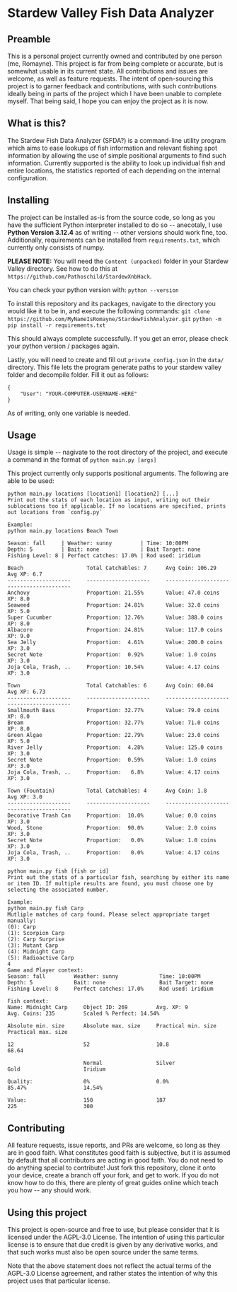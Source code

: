 # Stardew Valley Fish Data Analyzer

## Preamble

This is a personal project currently owned and contributed by one person (me, Romayne). This project is far from being complete or accurate, but is somewhat usable in its current state. All contributions and issues are welcome, as well as feature requests. The intent of open-sourcing this project is to garner feedback and contributions, with such contributions ideally being in parts of the project which I have been unable to complete myself. That being said, I hope you can enjoy the project as it is now.

## What is this?

The Stardew Fish Data Analyzer (SFDA?) is a command-line utility program which aims to ease lookups of fish information and relevant fishing spot information by allowing the use of simple positional arguments to find such information. Currently supported is the ability to look up individual fish and entire locations, the statistics reported of each depending on the internal configuration.

## Installing

The project can be installed as-is from the source code, so long as you have the sufficient Python interpreter installed to do so -- anecotaly, I use **Python Version 3.12.4** as of writing -- other versions should work fine, too. Additionally, requirements can be installed from `requirements.txt`, which currently only consists of numpy.

**PLEASE NOTE:** You will need the `Content (unpacked)` folder in your Stardew Valley directory. See how to do this at `https://github.com/Pathoschild/StardewXnbHack`.

You can check your python version with:
`python --version`

To install this repository and its packages, navigate to the directory you would like it to be in, and execute the following commands:
`git clone https://github.com/MyNameIsRomayne/StardewFishAnalyzer.git`
`python -m pip install -r requirements.txt`

This should always complete successfully. If you get an error, please check your python version / packages again.

Lastly, you will need to create and fill out `private_config.json` in the `data/` directory. This file lets the program generate paths to your stardew valley folder and decompile folder.
Fill it out as follows:
```
{
    "User": "YOUR-COMPUTER-USERNAME-HERE"
}
```
As of writing, only one variable is needed.

## Usage

Usage is simple -- nagivate to the root directory of the project, and execute a command in the format of
`python main.py [args]`

This project currently only supports positional arguments. The following are able to be used:

```
python main.py locations [location1] [location2] [...]
Print out the stats of each location as input, writing out their sublocations too if applicable. If no locations are specified, prints out locations from `config.py`

Example:
python main.py locations Beach Town

Season: fall     | Weather: sunny         | Time: 10:00PM
Depth: 5         | Bait: none             | Bait Target: none
Fishing Level: 8 | Perfect catches: 17.0% | Rod used: iridium

Beach                    Total Catchables: 7      Avg Coin: 106.29         Avg XP: 6.7
--------------------     --------------------     --------------------     --------------------
Anchovy                  Proportion: 21.55%       Value: 47.0 coins        XP: 8.0
Seaweed                  Proportion: 24.81%       Value: 32.0 coins        XP: 5.0
Super Cucumber           Proportion: 12.76%       Value: 388.0 coins       XP: 8.0
Albacore                 Proportion: 24.81%       Value: 117.0 coins       XP: 9.0
Sea Jelly                Proportion:  4.61%       Value: 200.0 coins       XP: 3.0
Secret Note              Proportion:  0.92%       Value: 1.0 coins         XP: 3.0
Joja Cola, Trash, ..     Proportion: 10.54%       Value: 4.17 coins        XP: 3.0

Town                     Total Catchables: 6      Avg Coin: 60.04          Avg XP: 6.73
--------------------     --------------------     --------------------     --------------------
Smallmouth Bass          Proportion: 32.77%       Value: 79.0 coins        XP: 8.0
Bream                    Proportion: 32.77%       Value: 71.0 coins        XP: 8.0
Green Algae              Proportion: 22.79%       Value: 23.0 coins        XP: 5.0
River Jelly              Proportion:  4.28%       Value: 125.0 coins       XP: 3.0
Secret Note              Proportion:  0.59%       Value: 1.0 coins         XP: 3.0
Joja Cola, Trash, ..     Proportion:   6.8%       Value: 4.17 coins        XP: 3.0

Town (Fountain)          Total Catchables: 4      Avg Coin: 1.8            Avg XP: 3.0
--------------------     --------------------     --------------------     --------------------
Decorative Trash Can     Proportion:  10.0%       Value: 0.0 coins         XP: 3.0
Wood, Stone              Proportion:  90.0%       Value: 2.0 coins         XP: 3.0
Secret Note              Proportion:   0.0%       Value: 1.0 coins         XP: 3.0
Joja Cola, Trash, ..     Proportion:   0.0%       Value: 4.17 coins        XP: 3.0
```

```
python main.py fish [fish or id]
Print out the stats of a particular fish, searching by either its name or item ID. If multiple results are found, you must choose one by selecting the associated number.

Example:
python main.py fish Carp
Mutliple matches of carp found. Please select appropriate target manually:
(0): Carp
(1): Scorpion Carp
(2): Carp Surprise
(3): Mutant Carp
(4): Midnight Carp
(5): Radioactive Carp
4
Game and Player context:
Season: fall         Weather: sunny             Time: 10:00PM
Depth: 5             Bait: none                 Bait Target: none
Fishing Level: 8     Perfect catches: 17.0%     Rod used: iridium

Fish context:
Name: Midnight Carp     Object ID: 269         Avg. XP: 9              Avg. Coins: 235         Scaled % Perfect: 14.54%

Absolute min. size      Absolute max. size     Practical min. size     Practical max. size

12                      52                     10.8                    68.64

                        Normal                 Silver                  Gold                    Iridium

Quality:                0%                     0.0%                    85.47%                  14.54%

Value:                  150                    187                     225                     300
```

## Contributing

All feature requests, issue reports, and PRs are welcome, so long as they are in good faith. What constitutes good faith is subjective, but it is assumed by default that all contributors are acting in good faith.
You do not need to do anything special to contribute! Just fork this repository, clone it onto your device, create a branch off your fork, and get to work. If you do not know how to do this, there are plenty of great guides online which teach you how -- any should work.

## Using this project

This project is open-source and free to use, but please consider that it is licensed under the AGPL-3.0 License. The intention of using this particular license is to ensure that due credit is given by any derivative works, and that such works must also be open source under the same terms.

Note that the above statement does not reflect the actual terms of the AGPL-3.0 License agreement, and rather states the intention of why this project uses that particular license.
